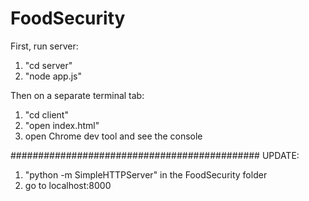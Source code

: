 # FoodSecurity

First, run server:
1. "cd server"
2. "node app.js"

Then on a separate terminal tab:
1. "cd client"
2. "open index.html"
3. open Chrome dev tool and see the console

#############################################
UPDATE:
1. "python -m SimpleHTTPServer" in the FoodSecurity folder
2. go to localhost:8000

